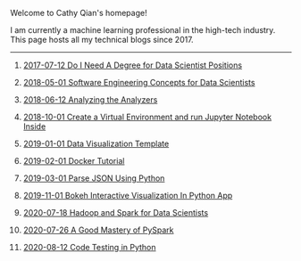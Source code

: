 Welcome to Cathy Qian's homepage!

I am currently a machine learning professional in the high-tech industry. This page hosts all my technical blogs since 2017. 

--------------------------------------------------------------------------------------------------------------------
1. [2017-07-12 Do I Need A Degree for Data Scientist Positions](/blogs/2017-07-12-Do_I_Need_A_Degree_for_Data_Scientist_Positions.md)

2. [2018-05-01 Software Engineering Concepts for Data Scientists](/blogs/2018-05-01-Software%20Engineering%20Concepts%20for%20Data%20Scientist.MD)

3. [2018-06-12 Analyzing the Analyzers](/blogs/2018-06-12-Analyzing_the_Analyzers.md)

4. [2018-10-01 Create a Virtual Environment and run Jupyter Notebook Inside](/blogs/2018-10-01-Create%20a%20Virtual%20Environment%20and%20run%20Jupyter%20Notebook%20Inside.MD)

5. [2019-01-01 Data Visualization Template](/blogs/2019-01-01-DataVisualization_template.ipynb) 

6. [2019-02-01 Docker Tutorial](/blogs/2019-02-01-Docker%20Tutorial.md)

7. [2019-03-01 Parse JSON Using Python](/blogs/2019-03-01-Parse_JSON_Using_Python.ipynb)

8. [2019-11-01 Bokeh Interactive Visualization In Python App](/blogs/2019-11-01-Bokeh%20Interactive%20Visualization%20In%20Python%20App.MD)

9. [2020-07-18 Hadoop and Spark for Data Scientists](/blogs/2020-07-18-Hadoop%20and%20Spark_for_Data_Scientists.md)

10. [2020-07-26 A Good Mastery of PySpark](/blogs/2020-07-26-A%20Good%20Mastery%20of%20PySpark.md)

11. [2020-08-12 Code Testing in Python](/blogs/2020-08-12-Code%20Testing%20in%20Python.md)


